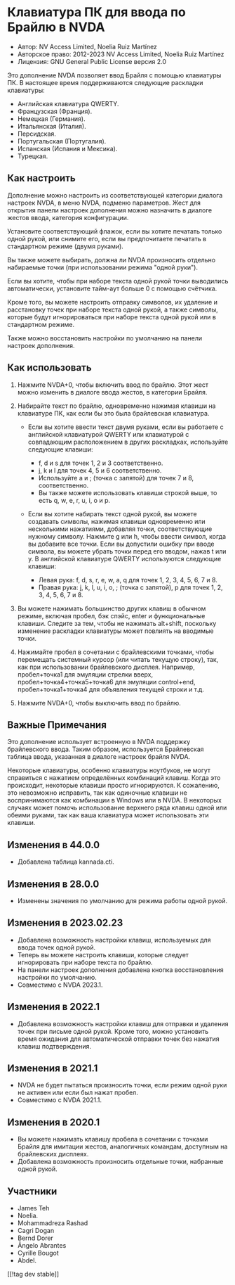 # Клавиатура ПК для ввода по Брайлю в NVDA #

* Автор: NV Access Limited, Noelia Ruiz Martínez
* Авторское право: 2012-2023 NV Access Limited, Noelia Ruiz Martínez
* Лицензия: GNU General Public License версия 2.0

Это дополнение NVDA позволяет ввод Брайля с помощью клавиатуры ПК.  В
настоящее время поддерживаются следующие раскладки клавиатуры:

* Английская клавиатура QWERTY.
* Французская (Франция).
* Немецкая (Германия).
* Итальянская (Италия).
* Персидская.
* Португальская (Португалия).
* Испанская (Испания и Мексика).
* Турецкая.

## Как настроить

Дополнение можно настроить из соответствующей категории диалога настроек
NVDA, в меню NVDA, подменю параметров. Жест для открытия панели настроек
дополнения можно назначить в диалоге жестов ввода, категория конфигурации.

Установите соответствующий флажок, если вы хотите печатать только одной
рукой, или снимите его, если вы предпочитаете печатать в стандартном режиме
(двумя руками).

Вы также можете выбирать, должна ли NVDA произносить отдельно набираемые
точки (при использовании режима "одной руки").

Если вы хотите, чтобы при наборе текста одной рукой точки выводились
автоматически, установите тайм-аут больше 0 с помощью счётчика.

Кроме того, вы можете настроить отправку символов, их удаление и расстановку
точек при наборе текста одной рукой, а также символы, которые будут
игнорироваться при наборе текста одной рукой или в стандартном режиме.

Также можно восстановить настройки по умолчанию на панели настроек
дополнения.

## Как использовать

1. Нажмите NVDA+0, чтобы включить ввод по брайлю. Этот жест можно изменить в
   диалоге ввода жестов, в категории Брайля.
2. Набирайте текст по брайлю, одновременно нажимая клавиши на клавиатуре ПК,
   как если бы это была брайлевская клавиатура.

	* Если вы хотите ввести текст двумя руками, если вы работаете с английской
	  клавиатурой QWERTY или клавиатурой с совпадающим расположением в других
	  раскладках, используйте следующие клавиши:

		* f, d и s для точек 1, 2 и 3 соответственно.
		* j, k и l для точек 4, 5 и 6 соответственно.
		* Используйте a и ; (точка с запятой) для точек 7 и 8, соответственно.
		* Вы также можете использовать клавиши строкой выше, то есть q, w, e, r,
		  u, i, o и p.

	* Если вы хотите набирать текст одной рукой, вы можете создавать символы,
	  нажимая клавиши одновременно или несколькими нажатиями, добавляя точки,
	  соответствующие нужному символу. Нажмите g или h, чтобы ввести символ,
	  когда вы добавите все точки. Если вы допустили ошибку при вводе символа,
	  вы можете убрать точки перед его вводом, нажав t или y. В английской
	  клавиатуре QWERTY используются следующие клавиши:

		* Левая рука: f, d, s, r, e, w, a, q для точек 1, 2, 3, 4, 5, 6, 7 и 8.
		* Правая рука: j, k, l, u, i, o, ; (точка с запятой), p для точек 1, 2, 3,
		  4, 5, 6, 7 и 8.

3. Вы можете нажимать большинство других клавиш в обычном режиме, включая
   пробел, бэк спэйс, enter и функциональные клавиши. Следите за тем, чтобы
   не нажимать alt+shift, поскольку изменение раскладки клавиатуры может
   повлиять на вводимые точки.
4. Нажимайте пробел в сочетании с брайлевскими точками, чтобы перемещать
   системный курсор (или читать текущую строку), так, как при использовании
   брайлевского дисплея. Например, пробел+точка1 для эмуляции стрелки вверх,
   пробел+точка4+точка5+точка6 для эмуляции control+end,
   пробел+точка1+точка4 для объявления текущей строки и т.д.
5. Нажмите NVDA+0, чтобы выключить ввод по брайлю.

## Важные Примечания

Это дополнение использует встроенную в NVDA поддержку брайлевского ввода.
Таким образом, используется Брайлевская таблица ввода, указанная в диалоге
настроек брайля NVDA.

Некоторые клавиатуры, особенно клавиатуры ноутбуков, не могут справиться с
нажатием определённых комбинаций клавиш.  Когда это происходит, некоторые
клавиши просто игнорируются.  К сожалению, это невозможно исправить, так как
одиночные клавиши не воспринимаются как комбинации в Windows или в NVDA.  В
некоторых случаях может помочь использование верхнего ряда клавиш одной или
обеими руками, так как ваша клавиатура может использовать эти клавиши.

## Изменения в 44.0.0

* Добавлена таблица kannada.cti.

## Изменения в 28.0.0

* Изменены значения по умолчанию для режима работы одной рукой.

## Изменения в 2023.02.23

* Добавлена возможность настройки клавиш, используемых для ввода точек одной
  рукой.
* Теперь вы можете настроить клавиши, которые следует игнорировать при
  наборе текста по брайлю.
* На панели настроек дополнения добавлена кнопка восстановления настройки по
  умолчанию.
* Совместимо с NVDA 2023.1.

## Изменения в 2022.1

* Добавлена возможность настройки клавиш для отправки и удаления точек при
  письме одной рукой. Кроме того, можно установить время ожидания для
  автоматической отправки точек без нажатия клавиш подтверждения.

## Изменения в 2021.1

* NVDA не будет пытаться произносить точки, если режим одной руки не активен
  или если был нажат пробел.
* Совместимо с NVDA 2021.1.

## Изменения в 2020.1

* Вы можете нажимать клавишу пробела в сочетании с точками Брайля для
  имитации жестов, аналогичных командам, доступным на брайлевских дисплеях.
* Добавлена возможность произносить отдельные точки, набранные одной рукой.

## Участники

* James Teh
* Noelia.
* Mohammadreza Rashad
* Cagri Dogan
* Bernd Dorer
* Ângelo Abrantes
* Cyrille Bougot
* Abdel.

[[!tag dev stable]]

